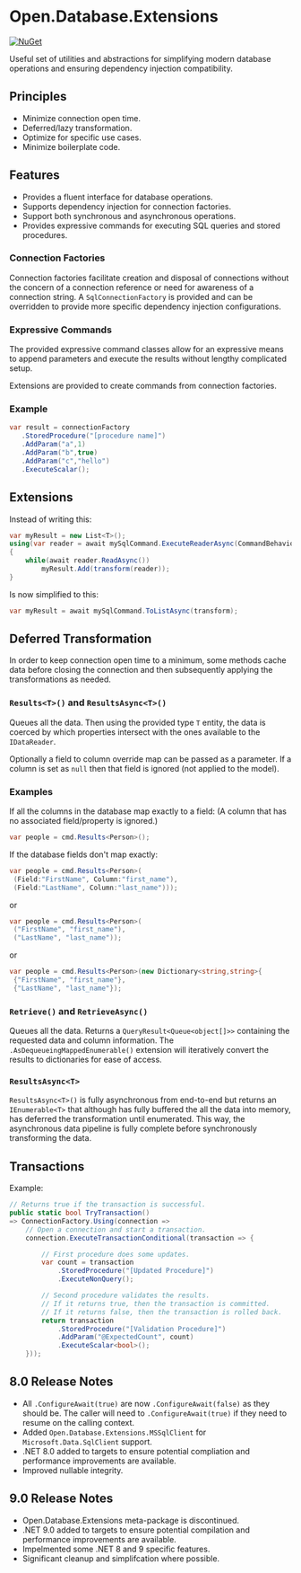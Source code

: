 # Open.Database.Extensions

[![NuGet](https://img.shields.io/nuget/v/Open.Database.Extensions.Core.svg?style=flat)](https://www.nuget.org/packages/Open.Database.Extensions.Core/)

Useful set of utilities and abstractions for simplifying modern database operations and ensuring dependency injection compatibility.

## Principles

- Minimize connection open time.
- Deferred/lazy transformation.
- Optimize for specific use cases.
- Minimize boilerplate code.

## Features
- Provides a fluent interface for database operations.
- Supports dependency injection for connection factories.
- Support both synchronous and asynchronous operations.
- Provides expressive commands for executing SQL queries and stored procedures.

### Connection Factories

Connection factories facilitate creation and disposal of connections without the concern of a connection reference or need for awareness of a connection string.
A `SqlConnectionFactory` is provided and can be overridden to provide more specific dependency injection configurations.

### Expressive Commands

The provided expressive command classes allow for an expressive means to append parameters and execute the results without lengthy complicated setup.

Extensions are provided to create commands from connection factories.

### Example

```cs
var result = connectionFactory
   .StoredProcedure("[procedure name]")
   .AddParam("a",1)
   .AddParam("b",true)
   .AddParam("c","hello")
   .ExecuteScalar();
```

## Extensions

Instead of writing this:

```cs
var myResult = new List<T>();
using(var reader = await mySqlCommand.ExecuteReaderAsync(CommandBehavior.CloseConnection))
{
    while(await reader.ReadAsync())
        myResult.Add(transform(reader));
}
```

Is now simplified to this:

```cs
var myResult = await mySqlCommand.ToListAsync(transform);
```

## Deferred Transformation

In order to keep connection open time to a minimum, some methods cache data before closing the connection and then subsequently applying the transformations as needed.

### `Results<T>()` and `ResultsAsync<T>()`

Queues all the data.  Then using the provided type `T` entity, the data is coerced by which properties intersect with the ones available to the `IDataReader`.

Optionally a field to column override map can be passed as a parameter.  If a column is set as `null` then that field is ignored (not applied to the model).

### Examples

If all the columns in the database map exactly to a field: (A column that has no associated field/property is ignored.)

```cs
var people = cmd.Results<Person>();
```

If the database fields don't map exactly:

```cs
var people = cmd.Results<Person>(
 (Field:"FirstName", Column:"first_name"),
 (Field:"LastName", Column:"last_name")));
```

or

```cs
var people = cmd.Results<Person>(
 ("FirstName", "first_name"),
 ("LastName", "last_name"));
```

or

```cs
var people = cmd.Results<Person>(new Dictionary<string,string>{
 {"FirstName", "first_name"},
 {"LastName", "last_name"});
```

### `Retrieve()` and `RetrieveAsync()`

Queues all the data.  Returns a `QueryResult<Queue<object[]>>` containing the requested data and column information.  The `.AsDequeueingMappedEnumerable()` extension will iteratively convert the results to dictionaries for ease of access.

### `ResultsAsync<T>`

`ResultsAsync<T>()` is fully asynchronous from end-to-end but returns an `IEnumerable<T>` that although has fully buffered the all the data into memory, has deferred the transformation until enumerated.  This way, the asynchronous data pipeline is fully complete before synchronously transforming the data.

## Transactions

Example:

```cs
// Returns true if the transaction is successful.
public static bool TryTransaction()
=> ConnectionFactory.Using(connection =>
    // Open a connection and start a transaction.
    connection.ExecuteTransactionConditional(transaction => {

        // First procedure does some updates.
        var count = transaction
            .StoredProcedure("[Updated Procedure]")
            .ExecuteNonQuery();

        // Second procedure validates the results.
        // If it returns true, then the transaction is committed.
        // If it returns false, then the transaction is rolled back.
        return transaction
            .StoredProcedure("[Validation Procedure]")
            .AddParam("@ExpectedCount", count)
            .ExecuteScalar<bool>();
    }));
```

## 8.0 Release Notes

- All `.ConfigureAwait(true)` are now `.ConfigureAwait(false)` as they should be.  The caller will need to `.ConfigureAwait(true)` if they need to resume on the calling context.
- Added `Open.Database.Extensions.MSSqlClient` for `Microsoft.Data.SqlClient` support.
- .NET 8.0 added to targets to ensure potential compliation and performance improvements are available.
- Improved nullable integrity.

## 9.0 Release Notes

- Open.Database.Extensions meta-package is discontinued.
- .NET 9.0 added to targets to ensure potential compilation and performance improvements are available.
- Impelmented some .NET 8 and 9 specific features.
- Significant cleanup and simplifcation where possible.
